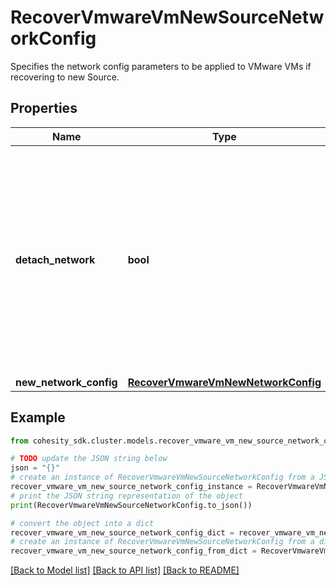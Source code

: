 # RecoverVmwareVmNewSourceNetworkConfig

Specifies the network config parameters to be applied to VMware VMs if recovering to new Source.

## Properties

Name | Type | Description | Notes
------------ | ------------- | ------------- | -------------
**detach_network** | **bool** | If this is set to true, then the network will be detached from the recovered VMs. All the other networking parameters set will be ignored if set to true. Default value is false. | [optional] 
**new_network_config** | [**RecoverVmwareVmNewNetworkConfig**](RecoverVmwareVmNewNetworkConfig.md) |  | [optional] 

## Example

```python
from cohesity_sdk.cluster.models.recover_vmware_vm_new_source_network_config import RecoverVmwareVmNewSourceNetworkConfig

# TODO update the JSON string below
json = "{}"
# create an instance of RecoverVmwareVmNewSourceNetworkConfig from a JSON string
recover_vmware_vm_new_source_network_config_instance = RecoverVmwareVmNewSourceNetworkConfig.from_json(json)
# print the JSON string representation of the object
print(RecoverVmwareVmNewSourceNetworkConfig.to_json())

# convert the object into a dict
recover_vmware_vm_new_source_network_config_dict = recover_vmware_vm_new_source_network_config_instance.to_dict()
# create an instance of RecoverVmwareVmNewSourceNetworkConfig from a dict
recover_vmware_vm_new_source_network_config_from_dict = RecoverVmwareVmNewSourceNetworkConfig.from_dict(recover_vmware_vm_new_source_network_config_dict)
```
[[Back to Model list]](../README.md#documentation-for-models) [[Back to API list]](../README.md#documentation-for-api-endpoints) [[Back to README]](../README.md)



